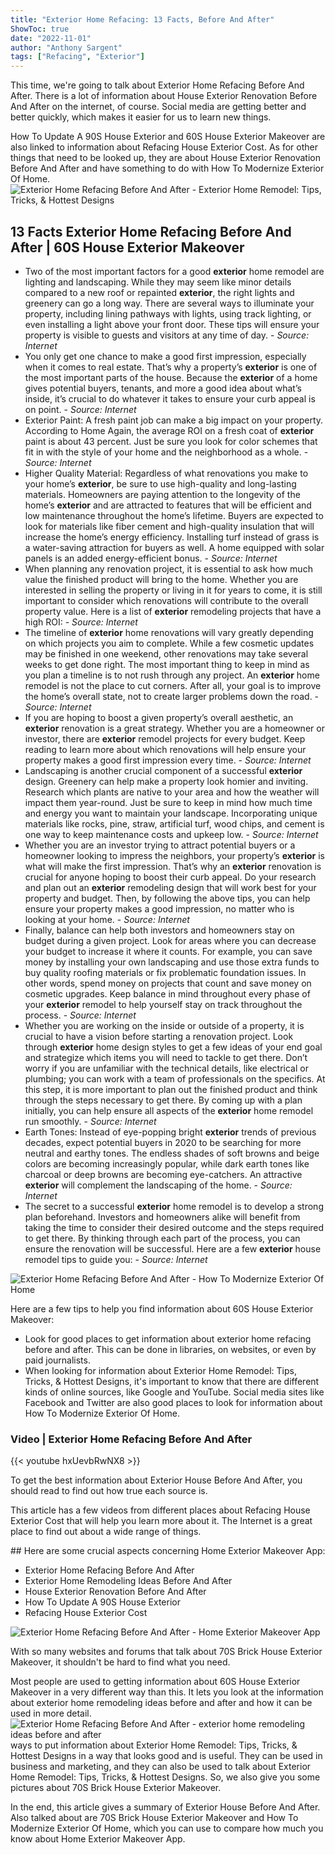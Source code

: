 ```yaml
---
title: "Exterior Home Refacing: 13 Facts, Before And After"
ShowToc: true 
date: "2022-11-01"
author: "Anthony Sargent" 
tags: ["Refacing", "Exterior"]
---
```


	
This time, we're going to talk about Exterior Home Refacing Before And After. There is a lot of information about House Exterior Renovation Before And After on the internet, of course. Social media are getting better and better quickly, which makes it easier for us to learn new things.

How To Update A 90S House Exterior and 60S House Exterior Makeover are also linked to information about Refacing House Exterior Cost. As for other things that need to be looked up, they are about House Exterior Renovation Before And After and have something to do with How To Modernize Exterior Of Home.
<img loading="lazy" src="https://kevinmckayart.com/Kevin_McKays_Art/Rome_VII_files/pastedGraphic_25.jpg" onerror="this.onerror=null;this.src='https://blogger.googleusercontent.com/img/a/AVvXsEhe7F7TRXHtjiKvHb5vS7DmnxvpHiDyoYyYvm1nHB3Qp2_w3BnM6A2eq4v7FYxCC9bfZt3a9vIMtAYEKUiaDQbHMg-ViyGmRIj39MLp0bGFfgfYw1Dc9q_H-T0wiTm3l0Uq42dETrN9eC8aGJ9_IORZsxST1AcLR7np1koOfcc7tnHa4S8Mwz_xD9d0=s16000';" alt="Exterior Home Refacing Before And After - Exterior Home Remodel: Tips, Tricks, & Hottest Designs" >

## 13 Facts Exterior Home Refacing Before And After | 60S House Exterior Makeover
-   Two of the most important factors for a good **exterior** home remodel are lighting and landscaping. While they may seem like minor details compared to a new roof or repainted **exterior**, the right lights and greenery can go a long way. There are several ways to illuminate your property, including lining pathways with lights, using track lighting, or even installing a light above your front door. These tips will ensure your property is visible to guests and visitors at any time of day. - <cite>Source: Internet</cite>
-   You only get one chance to make a good first impression, especially when it comes to real estate. That’s why a property’s **exterior** is one of the most important parts of the house. Because the **exterior** of a home gives potential buyers, tenants, and more a good idea about what’s inside, it’s crucial to do whatever it takes to ensure your curb appeal is on point. - <cite>Source: Internet</cite>
-   Exterior Paint: A fresh paint job can make a big impact on your property. According to Home Again, the average ROI on a fresh coat of **exterior** paint is about 43 percent. Just be sure you look for color schemes that fit in with the style of your home and the neighborhood as a whole. - <cite>Source: Internet</cite>
-   Higher Quality Material: Regardless of what renovations you make to your home’s **exterior**, be sure to use high-quality and long-lasting materials. Homeowners are paying attention to the longevity of the home’s **exterior** and are attracted to features that will be efficient and low maintenance throughout the home’s lifetime. Buyers are expected to look for materials like fiber cement and high-quality insulation that will increase the home’s energy efficiency. Installing turf instead of grass is a water-saving attraction for buyers as well. A home equipped with solar panels is an added energy-efficient bonus. - <cite>Source: Internet</cite>
-   When planning any renovation project, it is essential to ask how much value the finished product will bring to the home. Whether you are interested in selling the property or living in it for years to come, it is still important to consider which renovations will contribute to the overall property value. Here is a list of **exterior** remodeling projects that have a high ROI: - <cite>Source: Internet</cite>
-   The timeline of **exterior** home renovations will vary greatly depending on which projects you aim to complete. While a few cosmetic updates may be finished in one weekend, other renovations may take several weeks to get done right. The most important thing to keep in mind as you plan a timeline is to not rush through any project. An **exterior** home remodel is not the place to cut corners. After all, your goal is to improve the home’s overall state, not to create larger problems down the road. - <cite>Source: Internet</cite>
-   If you are hoping to boost a given property’s overall aesthetic, an **exterior** renovation is a great strategy. Whether you are a homeowner or investor, there are **exterior** remodel projects for every budget. Keep reading to learn more about which renovations will help ensure your property makes a good first impression every time. - <cite>Source: Internet</cite>
-   Landscaping is another crucial component of a successful **exterior** design. Greenery can help make a property look homier and inviting. Research which plants are native to your area and how the weather will impact them year-round. Just be sure to keep in mind how much time and energy you want to maintain your landscape. Incorporating unique materials like rocks, pine, straw, artificial turf, wood chips, and cement is one way to keep maintenance costs and upkeep low. - <cite>Source: Internet</cite>
-   Whether you are an investor trying to attract potential buyers or a homeowner looking to impress the neighbors, your property’s **exterior** is what will make the first impression. That’s why an **exterior** renovation is crucial for anyone hoping to boost their curb appeal. Do your research and plan out an **exterior** remodeling design that will work best for your property and budget. Then, by following the above tips, you can help ensure your property makes a good impression, no matter who is looking at your home. - <cite>Source: Internet</cite>
-   Finally, balance can help both investors and homeowners stay on budget during a given project. Look for areas where you can decrease your budget to increase it where it counts. For example, you can save money by installing your own landscaping and use those extra funds to buy quality roofing materials or fix problematic foundation issues. In other words, spend money on projects that count and save money on cosmetic upgrades. Keep balance in mind throughout every phase of your **exterior** remodel to help yourself stay on track throughout the process. - <cite>Source: Internet</cite>
-   Whether you are working on the inside or outside of a property, it is crucial to have a vision before starting a renovation project. Look through **exterior** home design styles to get a few ideas of your end goal and strategize which items you will need to tackle to get there. Don’t worry if you are unfamiliar with the technical details, like electrical or plumbing; you can work with a team of professionals on the specifics. At this step, it is more important to plan out the finished product and think through the steps necessary to get there. By coming up with a plan initially, you can help ensure all aspects of the **exterior** home remodel run smoothly. - <cite>Source: Internet</cite>
-   Earth Tones: Instead of eye-popping bright **exterior** trends of previous decades, expect potential buyers in 2020 to be searching for more neutral and earthy tones. The endless shades of soft browns and beige colors are becoming increasingly popular, while dark earth tones like charcoal or deep browns are becoming eye-catchers. An attractive **exterior** will complement the landscaping of the home. - <cite>Source: Internet</cite>
-   The secret to a successful **exterior** home remodel is to develop a strong plan beforehand. Investors and homeowners alike will benefit from taking the time to consider their desired outcome and the steps required to get there. By thinking through each part of the process, you can ensure the renovation will be successful. Here are a few **exterior** house remodel tips to guide you: - <cite>Source: Internet</cite>


<img loading="lazy" src="https://sebringdesignbuild.com/wp-content/uploads/2014/05/Before-and-After-Basement-Remodeling-Aurora-123423_Sebring.jpg" onerror="this.onerror=null;this.src='https://blogger.googleusercontent.com/img/a/AVvXsEhe7F7TRXHtjiKvHb5vS7DmnxvpHiDyoYyYvm1nHB3Qp2_w3BnM6A2eq4v7FYxCC9bfZt3a9vIMtAYEKUiaDQbHMg-ViyGmRIj39MLp0bGFfgfYw1Dc9q_H-T0wiTm3l0Uq42dETrN9eC8aGJ9_IORZsxST1AcLR7np1koOfcc7tnHa4S8Mwz_xD9d0=s16000';" alt="Exterior Home Refacing Before And After - How To Modernize Exterior Of Home" >

Here are a few tips to help you find information about 60S House Exterior Makeover:
- Look for good places to get information about exterior home refacing before and after. This can be done in libraries, on websites, or even by paid journalists.
- When looking for information about Exterior Home Remodel: Tips, Tricks, & Hottest Designs, it's important to know that there are different kinds of online sources, like Google and YouTube. Social media sites like Facebook and Twitter are also good places to look for information about How To Modernize Exterior Of Home.

### Video | Exterior Home Refacing Before And After
{{< youtube hxUevbRwNX8 >}} 

To get the best information about Exterior House Before And After, you should read to find out how true each source is.

This article has a few videos from different places about Refacing House Exterior Cost that will help you learn more about it. The Internet is a great place to find out about a wide range of things.
<script async="async" data-cfasync="false" src="//normallydemandedalter.com/fe63df3c5408708b15d8dc3d9b206b31/invoke.js"></script>
<div id="container-fe63df3c5408708b15d8dc3d9b206b31"></div>
## Here are some crucial aspects concerning Home Exterior Makeover App:

- Exterior Home Refacing Before And After
- Exterior Home Remodeling Ideas Before And After
- House Exterior Renovation Before And After
- How To Update A 90S House Exterior
- Refacing House Exterior Cost

 <img loading="lazy" src="https://sebringdesignbuild.com/wp-content/uploads/2014/05/Before-and-after-basement-remodeling-71351_Sebring-Services.jpg" onerror="this.onerror=null;this.src='https://blogger.googleusercontent.com/img/a/AVvXsEhe7F7TRXHtjiKvHb5vS7DmnxvpHiDyoYyYvm1nHB3Qp2_w3BnM6A2eq4v7FYxCC9bfZt3a9vIMtAYEKUiaDQbHMg-ViyGmRIj39MLp0bGFfgfYw1Dc9q_H-T0wiTm3l0Uq42dETrN9eC8aGJ9_IORZsxST1AcLR7np1koOfcc7tnHa4S8Mwz_xD9d0=s16000';" alt="Exterior Home Refacing Before And After - Home Exterior Makeover App" >

With so many websites and forums that talk about 70S Brick House Exterior Makeover, it shouldn't be hard to find what you need.

Most people are used to getting information about 60S House Exterior Makeover in a very different way than this. It lets you look at the information about exterior home remodeling ideas before and after and how it can be used in more detail.
<img loading="lazy" src="http://www.thechimneyspecialists.com/images/masonAfter1.jpg" onerror="this.onerror=null;this.src='https://blogger.googleusercontent.com/img/a/AVvXsEhe7F7TRXHtjiKvHb5vS7DmnxvpHiDyoYyYvm1nHB3Qp2_w3BnM6A2eq4v7FYxCC9bfZt3a9vIMtAYEKUiaDQbHMg-ViyGmRIj39MLp0bGFfgfYw1Dc9q_H-T0wiTm3l0Uq42dETrN9eC8aGJ9_IORZsxST1AcLR7np1koOfcc7tnHa4S8Mwz_xD9d0=s16000';" alt="Exterior Home Refacing Before And After - exterior home remodeling ideas before and after" >
ways to put information about Exterior Home Remodel: Tips, Tricks, & Hottest Designs in a way that looks good and is useful. They can be used in business and marketing, and they can also be used to talk about Exterior Home Remodel: Tips, Tricks, & Hottest Designs. So, we also give you some pictures about 70S Brick House Exterior Makeover.

In the end, this article gives a summary of Exterior House Before And After. Also talked about are 70S Brick House Exterior Makeover and How To Modernize Exterior Of Home, which you can use to compare how much you know about Home Exterior Makeover App.
	
	
	
	

